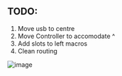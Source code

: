 ## TODO: 
1. Move usb to centre 
2. Move Controller to accomodate ^ 
3. Add slots to left macros 
4. Clean routing

![image](https://github.com/amesa0/NIX/blob/master/100plus/100plus2.png)
